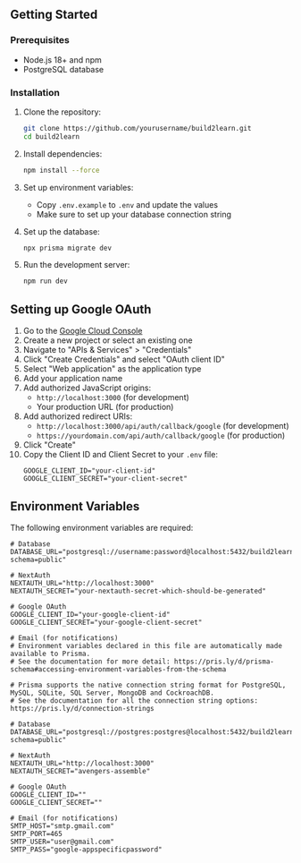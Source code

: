 ## Getting Started

### Prerequisites

- Node.js 18+ and npm
- PostgreSQL database

### Installation

1. Clone the repository:
   ```bash
   git clone https://github.com/yourusername/build2learn.git
   cd build2learn
   ```

2. Install dependencies:
   ```bash
   npm install --force
   ```

3. Set up environment variables:
   - Copy `.env.example` to `.env` and update the values
   - Make sure to set up your database connection string

4. Set up the database:
   ```bash
   npx prisma migrate dev
   ```

5. Run the development server:
   ```bash
   npm run dev
   ```

## Setting up Google OAuth

1. Go to the [Google Cloud Console](https://console.cloud.google.com/)
2. Create a new project or select an existing one
3. Navigate to "APIs & Services" > "Credentials"
4. Click "Create Credentials" and select "OAuth client ID"
5. Select "Web application" as the application type
6. Add your application name
7. Add authorized JavaScript origins:
   - `http://localhost:3000` (for development)
   - Your production URL (for production)
8. Add authorized redirect URIs:
   - `http://localhost:3000/api/auth/callback/google` (for development)
   - `https://yourdomain.com/api/auth/callback/google` (for production)
9. Click "Create"
10. Copy the Client ID and Client Secret to your `.env` file:
    ```
    GOOGLE_CLIENT_ID="your-client-id"
    GOOGLE_CLIENT_SECRET="your-client-secret"
    ```

## Environment Variables

The following environment variables are required:

```
# Database
DATABASE_URL="postgresql://username:password@localhost:5432/build2learn?schema=public"

# NextAuth
NEXTAUTH_URL="http://localhost:3000"
NEXTAUTH_SECRET="your-nextauth-secret-which-should-be-generated"

# Google OAuth
GOOGLE_CLIENT_ID="your-google-client-id"
GOOGLE_CLIENT_SECRET="your-google-client-secret"

# Email (for notifications)
# Environment variables declared in this file are automatically made available to Prisma.
# See the documentation for more detail: https://pris.ly/d/prisma-schema#accessing-environment-variables-from-the-schema

# Prisma supports the native connection string format for PostgreSQL, MySQL, SQLite, SQL Server, MongoDB and CockroachDB.
# See the documentation for all the connection string options: https://pris.ly/d/connection-strings

# Database
DATABASE_URL="postgresql://postgres:postgres@localhost:5432/build2learn?schema=public"

# NextAuth
NEXTAUTH_URL="http://localhost:3000"
NEXTAUTH_SECRET="avengers-assemble"

# Google OAuth
GOOGLE_CLIENT_ID=""
GOOGLE_CLIENT_SECRET=""

# Email (for notifications)
SMTP_HOST="smtp.gmail.com"
SMTP_PORT=465
SMTP_USER="user@gmail.com"
SMTP_PASS="google-appspecificpassword"
```

